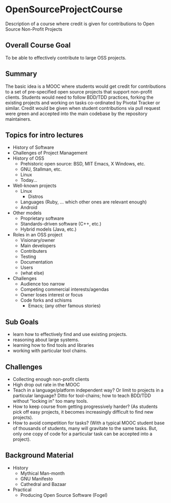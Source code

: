 OpenSourceProjectCourse
=======================

Description of a course where credit is given for contributions to Open Source Non-Profit Projects

Overall Course Goal
------------------

To be able to effectively contribute to large OSS projects.

Summary
------------------

The basic idea is a MOOC where students would get credit for contributions
to a set of pre-specified open source projects that support non-profit
clients.  Students would need to follow BDD/TDD practices, forking the
existing projects and working on tasks co-ordinated by Pivotal Tracker or
similar.  Credit would be given when student contributions via pull
request were green and accepted into the main codebase by the repository
maintainers.


Topics for intro lectures
-------------------------
* History of Software
* Challenges of Project Management
* History of OSS
  * Prehistoric open source: BSD, MIT Emacs, X Windows, etc.
  * GNU, Stallman, etc.
  * Linux
  * Today...
* Well-known projects
  * Linux
    * Distros
  * Languages (Ruby, ... which other ones are relevant enough)
  * Android
* Other models
  * Proprietary software
  * Standards-driven software (C++, etc.)
  * Hybrid models (Java, etc.)
* Roles in an OSS project
  * Visionary/owner
  * Main developers
  * Contributers
  * Testing
  * Documentation
  * Users
  * (what else)
* Challenges
  * Audience too narrow
  * Competing commercial interests/agendas
  * Owner loses interest or focus
  * Code forks and schisms
    * Emacs; (any other famous stories)

Sub Goals
------------------
* learn how to effectively find and use existing projects.
* reasoning about large systems.
* learning how to find tools and libraries
* working with particular tool chains.


Challenges
------------------

* Collecting enough non-profit clients
* High drop out rate in the MOOC
* Teach in a language/platform independent way? Or limit to projects in a
  particular language?  Ditto for tool-chains; how to teach BDD/TDD
  without "locking in" too many tools.
* How to keep course from getting progressively harder? (As students pick
  off easy projects, it becomes increasingly difficult to find new
  projects).
* How to avoid competition for tasks? (With a typical MOOC student base of
  thousands of students, many will gravitate to the same tasks. But, only
  one copy of code for a particular task can be accepted into a project).

Background Material
-------------------

* History
  * Mythical Man-month
  * GNU Manifesto
  * Cathedral and Bazaar
* Practical
  * Producing Open Source Software (Fogel)
